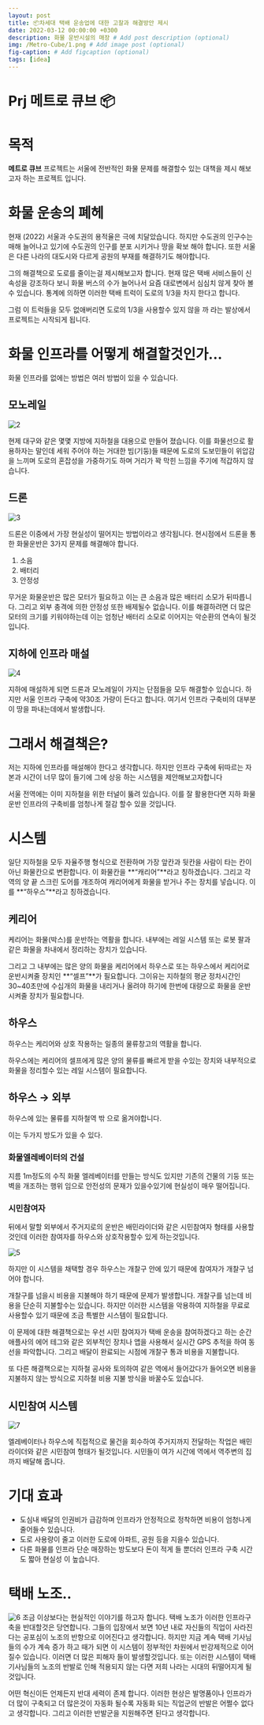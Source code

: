 ```yaml
---
layout: post
title: 📦차세대 택배 운송업에 대한 고찰과 해결방안 제시
date: 2022-03-12 00:00:00 +0300
description: 화물 운반시설의 매장 # Add post description (optional)
img: /Metro-Cube/1.png # Add image post (optional)
fig-caption: # Add figcaption (optional)
tags: [idea] 
---
```



# Prj 메트로 큐브 📦


# 목적

**메트로 큐브** 프로젝트는 서울에 전반적인 화물 문제를 해결할수 있는 대책을 제시 해보고자 하는 프로젝트 입니다.

 

# 화물 운송의 폐헤

현재 (2022)  서울과 수도권의 용적율은 극에 치달았습니다. 하지만 수도권의 인구수는 매해 늘어나고 있기에 수도권의 인구를 분포 시키거나 땅을 확보 해야 합니다. 또한 서울은 다른 나라의 대도시와 다르게 공원의 부재를 해결하기도 해야합니다.

그의 해결책으로 도로를 줄이는걸 제시해보고자 합니다. 현재 많은 택배 서비스들이 신속성을 강조하다 보니 화물 버스의 수가 늘어나서 요즘 대로변에서 심심치 않게 찾아 볼수 있습니다. 통계에 의하면 이러한 택배 트럭이 도로의 1/3을 차지 한다고 합니다. 

그럼 이 트럭들을 모두 없애버리면 도로의 1/3을 사용할수 있지 않을 까 라는 발상에서 프로젝트는 시작되게 됩니다. 

# 화물 인프라를 어떻게 해결할것인가...

화물 인프라를 없에는 방법은 여러 방법이 있을 수 있습니다.

## 모노레일

![2]({{site.baseurl}}/assets/img/Metro-Cube/2.png)

현제 대구와 같은 몇몇 지방에 지하철을 대용으로 만들어 졌습니다. 이를 화물선으로 활용하자는 말인데 세워 주어야 하는 거대한 빔(기둥)들 때문에 도로의 도보민들이 위압감을 느끼며 도로의 혼잡성을 가중하기도 하며 거리가 꽉 막힌 느낌을 주기에 적갑하지 않습니다. 

## 드론

![3]({{site.baseurl}}/assets/img/Metro-Cube/3.png)

드론은 이중에서 가장 현실성이 떨어지는 방법이라고 생각됩니다. 현시점에서 드론을 통한 화물운반은 3가지 문제를 해결해야 합니다. 

1. 소음
2. 배터리
3. 안정성

무거운 화물운반은 많은 모터가 필요하고 이는 큰 소음과 많은 배터리 소모가 뒤따릅니다. 그리고 외부 충격에 의한 안정성 또한 배제될수 없습니다. 이를 해결하려면 더 많은 모터의 크기를 키워야하는데 이는 엄청난 배터리 소모로 이어지는 악순환의 연속이 될것입니다.   

## 지하에 인프라 매설

![4]({{site.baseurl}}/assets/img/Metro-Cube/4.png)

지하에 매설하게 되면 드론과 모노레일이 가지는  단점들을 모두 해결할수 있습니다. 하지만 서울 인프라 구축에 약30조 가량이 든다고 합니다. 여기서 인프라 구축비의 대부분이 땅을 파내는데에서 발생합니다.

# 그래서 해결책은?

저는 지하에 인프라를 매설해야 한다고 생각합니다. 하지만 인프라 구축에 뒤따르는 자본과 시간이 너무 많이 들기에 그에 상응 하는 시스템을 제안해보고자합니다

서울 전역에는 이미 지하철을 위한 터널이 뚫려 있습니다. 이를 잘 활용한다면 지하 화물 운반 인프라의 구축비를 엄청나게 절감 할수 있을 것입니다.  

# 시스템

일단 지하철을 모두 자율주행 형식으로 전환하며 가장 앞칸과 뒷칸을 사람이 타는 칸이 아닌 화물칸으로 변환합니다. 이 화물칸을 **“캐리어”**라고 칭하겠습니다. 그리고 각 역의 양 끝  스크린 도어를 개조하여 캐리어에게 화물을 받거나 주는 장치를 넣습니다. 이를 **“하우스”**라고 칭하겠습니다. 

## 케리어

케리어는 화물(박스)를 운반하는 역활을 합니다. 내부에는 레일 시스템 또는 로봇 팔과 같은 화물을 차내에서 정리하는 장치가 있습니다.

그리고 그 내부에는 많은 양의 화물을 케리어에서 하우스로 또는 하우스에서 케리어로 운반시켜줄 장치인 **“셀프”**가 필요합니다. 그이유는 지하철의 평균 정차시간인 30~40초만에 수십개의 화물을 내리거나 올려야 하기에 한번에 대량으로 화물을 운반시켜줄 장치가 필요합니다.

## 하우스

하우스는 케리어와 상호 작용하는 일종의 물류창고의 역활을 합니다.

하우스에는 케리어의 셀프에게 많은 양의 물류를 빠르게 받을 수있는 장치와 내부적으로 화물을 정리할수 있는 레일 시스템이 필요합니다. 

## 하우스 → 외부

하우스에 있는 물류를 지하철역 밖 으로 옮겨야합니다.

이는 두가지 방도가 있을 수 있다.

### 화물엘레베이터의 건설

지름 1m정도의 수직 화물 엘레베이터를 만들는 방식도 있지만 기존의 건물의 기둥 또는 벽을 개조하는 행위 임으로 안전성의 문재가 있을수있기에 현실성이 매우 떨어집니다.

### 시민참여자

뒤에서 말할 외부에서 주거지로의 운반은 배민라이더와 같은 시민참여자 형태를 사용할것인데 이러한 참여자를 하우스와 상호작용할수 있게 하는것입니다.

![5]({{site.baseurl}}/assets/img/Metro-Cube/5.png)

하지만 이 시스템을 채택할 경우 하우스는 개찰구 안에 있기 때문에 참여자가 개찰구 넘어야 합니다.

개찰구를 넘을시 비용을 지불해야 하기 때문에 문제가 발생합니다. 개찰구를 넘는데 비용을 단순히 지불할수는 있습니다. 하지만 이러한 시스템을 악용하여 지하철을 무료로 사용할수 있기 때문에 조금 특별한 시스템이 필요합니다.

이 문제에 대한 해결책으로는 우선 시민 참여자가 택배 운송을 참여하겠다고 하는 순간 애플사의 에어 테그와 같은 외부적인 장치나 앱을 사용해서 실시간 GPS 추적을 하여 동선을 파악합니다. 그리고 배달이 완료되는 시점에 개찰구 통과 비용을 지불합니다.

또 다른 해결책으로는 지하철 공사와 토의하여 같은 역에서 들어갔다가 들어오면 비용을 지불하지 않는 방식으로 지하철 비용 지불 방식을 바꿀수도 있습니다. 

## 시민참여 시스템

![7]({{site.baseurl}}/assets/img/Metro-Cube/7.png)

엘레베이터나 하우스에 직접적으로 물건을 회수하여 주거지까지 전달하는 작업은 배민 라이더와 같은 시민참여 형태가 될것입니다.  시민들이 여가 시간에 역에서 역주변의 집까지 배달해 줍니다.

# 기대 효과

- 도심내 배달의 인권비가 급감하며 인프라가 안정적으로 정착하면 비용이 엄청나게 줄어들수 있습니다.
- 도로 사용량이 줄고 이러한 도로에 아파트, 공원 등을 지을수 있습니다.
- 다른 화물를 인프라 단순 매장하는 방도보다 돈이 적게 들 뿐더러 인프라 구축 시간도 짧아 현실성 이 높습니다.

# 택배 노조..

![6]({{site.baseurl}}/assets/img/Metro-Cube/6.png)
조금 이상보다는 현실적인 이야기를 하고자 합니다. 택배 노조가 이러한 인프라구축을 반대할것은 당연합니다. 그들의 입장에서 보면 10년 내로 자신들의 직업이 사라진다는 공포심이 노조의 반항으로 이어진다고 생각합니다. 하지만 지금 계속 택배 기사님들의 수가 계속 증가 하고 때가 되면 이 시스템이 정부적인 차원에서 반강제적으로 이어 질수 있습니다. 이러면 더 많은 피해자 들이 발생할것입니다. 또는 이러한 시스템이 택배 기사님들의 노조의 반발로 인해 적용되지 않는 다면 저희 나라는 시대의 뒤떨어지게 될것입니다. 

어떤 혁신이든 언제든지 반대 세력이 존제 합니다. 이러한 현상은 발명품이나 인프라가 더 많이 구축되고 더 많은것이 자동화 될수록 자동화 되는 직업군의 반발은 어쩔수 없다고 생각합니다. 그리고 이러한 반발군을 지원해주면 된다고 생각합니다.